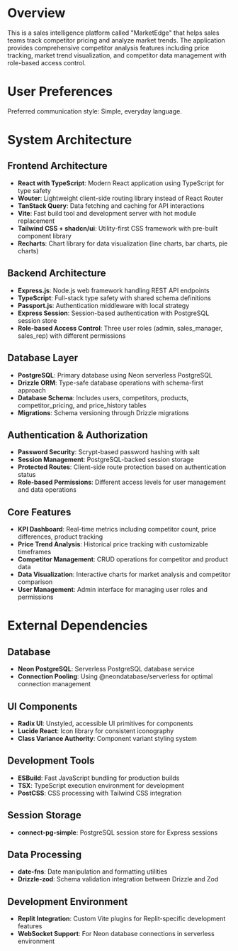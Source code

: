 # Overview

This is a sales intelligence platform called "MarketEdge" that helps sales teams track competitor pricing and analyze market trends. The application provides comprehensive competitor analysis features including price tracking, market trend visualization, and competitor data management with role-based access control.

# User Preferences

Preferred communication style: Simple, everyday language.

# System Architecture

## Frontend Architecture
- **React with TypeScript**: Modern React application using TypeScript for type safety
- **Wouter**: Lightweight client-side routing library instead of React Router
- **TanStack Query**: Data fetching and caching for API interactions
- **Vite**: Fast build tool and development server with hot module replacement
- **Tailwind CSS + shadcn/ui**: Utility-first CSS framework with pre-built component library
- **Recharts**: Chart library for data visualization (line charts, bar charts, pie charts)

## Backend Architecture
- **Express.js**: Node.js web framework handling REST API endpoints
- **TypeScript**: Full-stack type safety with shared schema definitions
- **Passport.js**: Authentication middleware with local strategy
- **Express Session**: Session-based authentication with PostgreSQL session store
- **Role-based Access Control**: Three user roles (admin, sales_manager, sales_rep) with different permissions

## Database Layer
- **PostgreSQL**: Primary database using Neon serverless PostgreSQL
- **Drizzle ORM**: Type-safe database operations with schema-first approach
- **Database Schema**: Includes users, competitors, products, competitor_pricing, and price_history tables
- **Migrations**: Schema versioning through Drizzle migrations

## Authentication & Authorization
- **Password Security**: Scrypt-based password hashing with salt
- **Session Management**: PostgreSQL-backed session storage
- **Protected Routes**: Client-side route protection based on authentication status
- **Role-based Permissions**: Different access levels for user management and data operations

## Core Features
- **KPI Dashboard**: Real-time metrics including competitor count, price differences, product tracking
- **Price Trend Analysis**: Historical price tracking with customizable timeframes
- **Competitor Management**: CRUD operations for competitor and product data
- **Data Visualization**: Interactive charts for market analysis and competitor comparison
- **User Management**: Admin interface for managing user roles and permissions

# External Dependencies

## Database
- **Neon PostgreSQL**: Serverless PostgreSQL database service
- **Connection Pooling**: Using @neondatabase/serverless for optimal connection management

## UI Components
- **Radix UI**: Unstyled, accessible UI primitives for components
- **Lucide React**: Icon library for consistent iconography
- **Class Variance Authority**: Component variant styling system

## Development Tools
- **ESBuild**: Fast JavaScript bundling for production builds
- **TSX**: TypeScript execution environment for development
- **PostCSS**: CSS processing with Tailwind CSS integration

## Session Storage
- **connect-pg-simple**: PostgreSQL session store for Express sessions

## Data Processing
- **date-fns**: Date manipulation and formatting utilities
- **Drizzle-zod**: Schema validation integration between Drizzle and Zod

## Development Environment
- **Replit Integration**: Custom Vite plugins for Replit-specific development features
- **WebSocket Support**: For Neon database connections in serverless environment